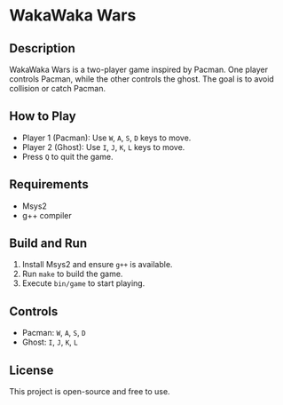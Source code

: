 # WakaWaka Wars

## Description
WakaWaka Wars is a two-player game inspired by Pacman. One player controls Pacman, while the other controls the ghost. The goal is to avoid collision or catch Pacman.

## How to Play
- Player 1 (Pacman): Use `W`, `A`, `S`, `D` keys to move.
- Player 2 (Ghost): Use `I`, `J`, `K`, `L` keys to move.
- Press `Q` to quit the game.

## Requirements
- Msys2
- g++ compiler

## Build and Run
1. Install Msys2 and ensure `g++` is available.
2. Run `make` to build the game.
3. Execute `bin/game` to start playing.

## Controls
- Pacman: `W`, `A`, `S`, `D`
- Ghost: `I`, `J`, `K`, `L`

## License
This project is open-source and free to use.
